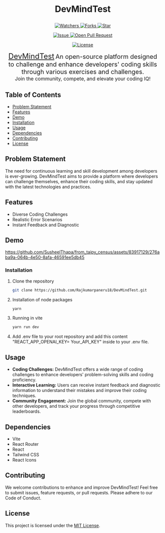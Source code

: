 # <p align="center">DevMindTest</p>

<p align="center">
    <a href="https://github.com/Rajkumarpaneru18/DevMindTest/watchers" target="_blank">
        <img src="https://img.shields.io/github/watchers/Rajkumarpaneru18/DevMindTest?style=for-the-badge&logo=appveyor" alt="Watchers"/>
    </a>
    <a href="https://github.com/Rajkumarpaneru18/DevMindTest/network/members" target="_blank">
        <img src="https://img.shields.io/github/forks/Rajkumarpaneru18/DevMindTest?style=for-the-badge&logo=appveyor" alt="Forks"/>
    </a>
    <a href="https://github.com/Rajkumarpaneru18/DevMindTest/stargazers" target="_blank">
        <img src="https://img.shields.io/github/stars/Rajkumarpaneru18/DevMindTest?style=for-the-badge&logo=appveyor" alt="Star"/>
    </a>
</p>

<p align="center">
    <a href="https://github.com/Rajkumarpaneru18/DevMindTest/issues" target="_blank">
        <img src="https://img.shields.io/github/issues/Rajkumarpaneru18/DevMindTest.svg?style=for-the-badge&logo=appveyor" alt="Issue"/>
    </a>
    <a href="https://github.com/Rajkumarpaneru18/DevMindTest/pulls" target="_blank">
        <img src="https://img.shields.io/github/issues-pr/Rajkumarpaneru18/DevMindTest.svg?style=for-the-badge&logo=appveyor" alt="Open Pull Request"/>
    </a>
</p>

<p align="center">
    <a href="https://github.com/Rajkumarpaneru18/DevMindTest/blob/main/LICENSE" target="_blank">
        <img src="https://img.shields.io/github/license/Rajkumarpaneru18/DevMindTest?style=for-the-badge&logo=appveyor" alt="License" />
    </a>
</p>

<p align="center">
  <a href="https://github.com/Rajkumarpaneru18/DevMindTest" style="font-size: 24px;">DevMindTest</a>
  <span style="font-size: 20px;">An open-source platform designed to challenge and enhance developers' coding skills through various exercises and challenges.</span><br>
  <span style="font-size: 16px;">Join the community, compete, and elevate your coding IQ!</span><br>
</p>


## Table of Contents

- [Problem Statement](#problem-statement)
- [Features](#features)
- [Demo](#demo)
- [Installation](#installation)
- [Usage](#usage)
- [Dependencies](#dependencies)
- [Contributing](#contributing)
- [License](#license)



## Problem Statement
The need for continuous learning and skill development among developers is ever-growing. DevMindTest aims to provide a platform where developers can challenge themselves, enhance their coding skills, and stay updated with the latest technologies and practices.

 
## Features
 
- Diverse Coding Challenges
- Realistic Error Scenarios
- Instant Feedback and Diagnostic

## Demo
https://github.com/SusheelThapa/from_taipy_census/assets/83917129/276aba9a-064b-4e50-8afa-46591ee5db45

### Installation

1. Clone the repository
 
   ```bash
   git clone https://github.com/Rajkumarpaneru18/DevMindTest.git
   ```
2. Installation of node packages

   ```bash
   yarn
   ```

3. Running in vite

   ```bash
   yarn run dev
   ```
4. Add .env file to your root repository and add this content "REACT_APP_OPENAI_KEY= Your_API_KEY" inside to your .env file.

## Usage

- **Coding Challenges:** DevMindTest offers a wide range of coding challenges to enhance developers' problem-solving skills and coding proficiency.
- **Interactive Learning:** Users can receive instant feedback and diagnostic information to understand their mistakes and improve their coding techniques.
- **Community Engagement:** Join the global community, compete with other developers, and track your progress through competitive leaderboards.

## Dependencies

- Vite
- React Router
- React
- Tailwind CSS
- React Icons

## Contributing

We welcome contributions to enhance and improve DevMindTest! Feel free to submit issues, feature requests, or pull requests. Please adhere to our Code of Conduct.

## License

This project is licensed under the [MIT License](/LICENSE).
